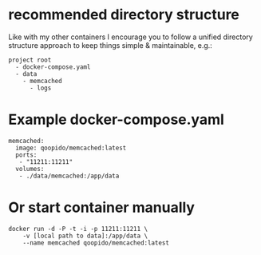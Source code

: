 # recommended directory structure #
Like with my other containers I encourage you to follow a unified directory structure approach to keep things simple & maintainable, e.g.:

```
project root
  - docker-compose.yaml
  - data
  	- memcached
  	  - logs
```

# Example docker-compose.yaml #
```
memcached:
  image: qoopido/memcached:latest
  ports:
   - "11211:11211"
  volumes:
   - ./data/memcached:/app/data
```

# Or start container manually #
```
docker run -d -P -t -i -p 11211:11211 \
	-v [local path to data]:/app/data \
	--name memcached qoopido/memcached:latest
```